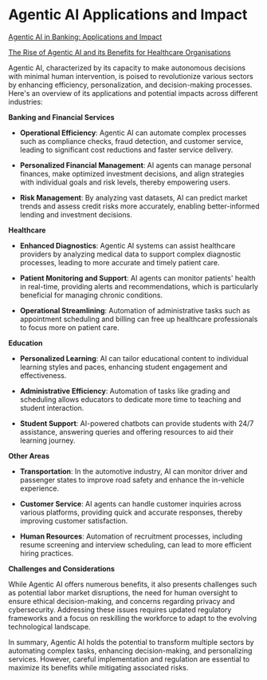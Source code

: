 # Agentic AI Applications and Impact

[Agentic AI in Banking: Applications and Impact](https://www.linkedin.com/pulse/agentic-ai-banking-applications-impact-jerome-george-h0hcc/?trackingId=DDN4pt4PSKqLFwG496dxyA%3D%3D)

[The Rise of Agentic AI and its Benefits for Healthcare Organisations](https://www.linkedin.com/pulse/rise-agentic-ai-its-benefits-healthcare-xn7jf/?trackingId=YA2p2hnTR4mnSPkhGagprA%3D%3D)

Agentic AI, characterized by its capacity to make autonomous decisions with minimal human intervention, is poised to revolutionize various sectors by enhancing efficiency, personalization, and decision-making processes. Here's an overview of its applications and potential impacts across different industries:

**Banking and Financial Services**

- **Operational Efficiency**: Agentic AI can automate complex processes such as compliance checks, fraud detection, and customer service, leading to significant cost reductions and faster service delivery. 

- **Personalized Financial Management**: AI agents can manage personal finances, make optimized investment decisions, and align strategies with individual goals and risk levels, thereby empowering users. 

- **Risk Management**: By analyzing vast datasets, AI can predict market trends and assess credit risks more accurately, enabling better-informed lending and investment decisions.

**Healthcare**

- **Enhanced Diagnostics**: Agentic AI systems can assist healthcare providers by analyzing medical data to support complex diagnostic processes, leading to more accurate and timely patient care. 

- **Patient Monitoring and Support**: AI agents can monitor patients' health in real-time, providing alerts and recommendations, which is particularly beneficial for managing chronic conditions.

- **Operational Streamlining**: Automation of administrative tasks such as appointment scheduling and billing can free up healthcare professionals to focus more on patient care.

**Education**

- **Personalized Learning**: AI can tailor educational content to individual learning styles and paces, enhancing student engagement and effectiveness.

- **Administrative Efficiency**: Automation of tasks like grading and scheduling allows educators to dedicate more time to teaching and student interaction.

- **Student Support**: AI-powered chatbots can provide students with 24/7 assistance, answering queries and offering resources to aid their learning journey.

**Other Areas**

- **Transportation**: In the automotive industry, AI can monitor driver and passenger states to improve road safety and enhance the in-vehicle experience. 

- **Customer Service**: AI agents can handle customer inquiries across various platforms, providing quick and accurate responses, thereby improving customer satisfaction.

- **Human Resources**: Automation of recruitment processes, including resume screening and interview scheduling, can lead to more efficient hiring practices.

**Challenges and Considerations**

While Agentic AI offers numerous benefits, it also presents challenges such as potential labor market disruptions, the need for human oversight to ensure ethical decision-making, and concerns regarding privacy and cybersecurity.  Addressing these issues requires updated regulatory frameworks and a focus on reskilling the workforce to adapt to the evolving technological landscape.

In summary, Agentic AI holds the potential to transform multiple sectors by automating complex tasks, enhancing decision-making, and personalizing services. However, careful implementation and regulation are essential to maximize its benefits while mitigating associated risks.

 